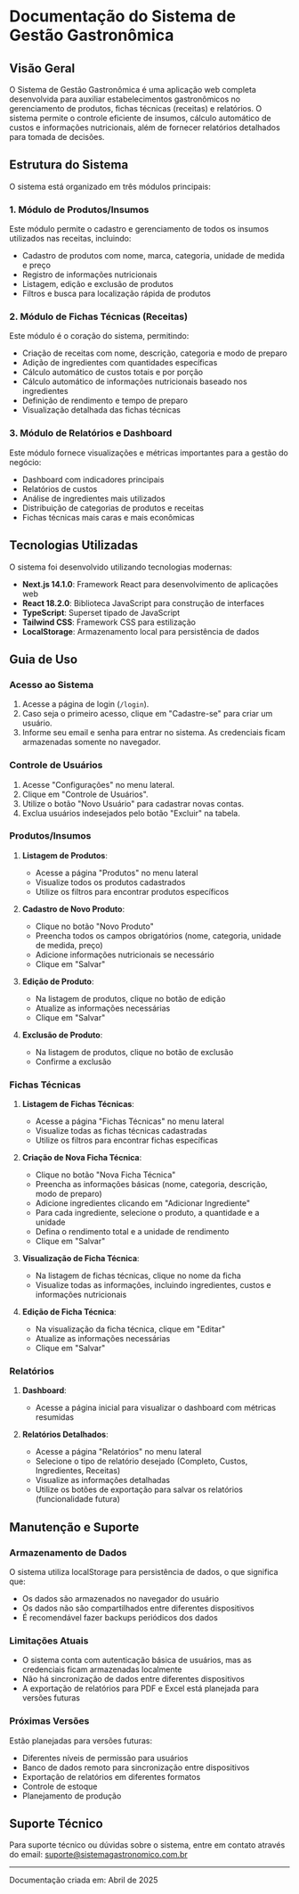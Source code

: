 # Documentação do Sistema de Gestão Gastronômica

## Visão Geral

O Sistema de Gestão Gastronômica é uma aplicação web completa desenvolvida para auxiliar estabelecimentos gastronômicos no gerenciamento de produtos, fichas técnicas (receitas) e relatórios. O sistema permite o controle eficiente de insumos, cálculo automático de custos e informações nutricionais, além de fornecer relatórios detalhados para tomada de decisões.

## Estrutura do Sistema

O sistema está organizado em três módulos principais:

### 1. Módulo de Produtos/Insumos

Este módulo permite o cadastro e gerenciamento de todos os insumos utilizados nas receitas, incluindo:
- Cadastro de produtos com nome, marca, categoria, unidade de medida e preço
- Registro de informações nutricionais
- Listagem, edição e exclusão de produtos
- Filtros e busca para localização rápida de produtos

### 2. Módulo de Fichas Técnicas (Receitas)

Este módulo é o coração do sistema, permitindo:
- Criação de receitas com nome, descrição, categoria e modo de preparo
- Adição de ingredientes com quantidades específicas
- Cálculo automático de custos totais e por porção
- Cálculo automático de informações nutricionais baseado nos ingredientes
- Definição de rendimento e tempo de preparo
- Visualização detalhada das fichas técnicas

### 3. Módulo de Relatórios e Dashboard

Este módulo fornece visualizações e métricas importantes para a gestão do negócio:
- Dashboard com indicadores principais
- Relatórios de custos
- Análise de ingredientes mais utilizados
- Distribuição de categorias de produtos e receitas
- Fichas técnicas mais caras e mais econômicas

## Tecnologias Utilizadas

O sistema foi desenvolvido utilizando tecnologias modernas:
- **Next.js 14.1.0**: Framework React para desenvolvimento de aplicações web
- **React 18.2.0**: Biblioteca JavaScript para construção de interfaces
- **TypeScript**: Superset tipado de JavaScript
- **Tailwind CSS**: Framework CSS para estilização
- **LocalStorage**: Armazenamento local para persistência de dados

## Guia de Uso

### Acesso ao Sistema

1. Acesse a página de login (`/login`).
2. Caso seja o primeiro acesso, clique em "Cadastre-se" para criar um usuário.
3. Informe seu email e senha para entrar no sistema. As credenciais ficam armazenadas somente no navegador.

### Controle de Usuários

1. Acesse "Configurações" no menu lateral.
2. Clique em "Controle de Usuários".
3. Utilize o botão "Novo Usuário" para cadastrar novas contas.
4. Exclua usuários indesejados pelo botão "Excluir" na tabela.

### Produtos/Insumos

1. **Listagem de Produtos**:
   - Acesse a página "Produtos" no menu lateral
   - Visualize todos os produtos cadastrados
   - Utilize os filtros para encontrar produtos específicos

2. **Cadastro de Novo Produto**:
   - Clique no botão "Novo Produto"
   - Preencha todos os campos obrigatórios (nome, categoria, unidade de medida, preço)
   - Adicione informações nutricionais se necessário
   - Clique em "Salvar"

3. **Edição de Produto**:
   - Na listagem de produtos, clique no botão de edição
   - Atualize as informações necessárias
   - Clique em "Salvar"

4. **Exclusão de Produto**:
   - Na listagem de produtos, clique no botão de exclusão
   - Confirme a exclusão

### Fichas Técnicas

1. **Listagem de Fichas Técnicas**:
   - Acesse a página "Fichas Técnicas" no menu lateral
   - Visualize todas as fichas técnicas cadastradas
   - Utilize os filtros para encontrar fichas específicas

2. **Criação de Nova Ficha Técnica**:
   - Clique no botão "Nova Ficha Técnica"
   - Preencha as informações básicas (nome, categoria, descrição, modo de preparo)
   - Adicione ingredientes clicando em "Adicionar Ingrediente"
   - Para cada ingrediente, selecione o produto, a quantidade e a unidade
   - Defina o rendimento total e a unidade de rendimento
   - Clique em "Salvar"

3. **Visualização de Ficha Técnica**:
   - Na listagem de fichas técnicas, clique no nome da ficha
   - Visualize todas as informações, incluindo ingredientes, custos e informações nutricionais

4. **Edição de Ficha Técnica**:
   - Na visualização da ficha técnica, clique em "Editar"
   - Atualize as informações necessárias
   - Clique em "Salvar"

### Relatórios

1. **Dashboard**:
   - Acesse a página inicial para visualizar o dashboard com métricas resumidas

2. **Relatórios Detalhados**:
   - Acesse a página "Relatórios" no menu lateral
   - Selecione o tipo de relatório desejado (Completo, Custos, Ingredientes, Receitas)
   - Visualize as informações detalhadas
   - Utilize os botões de exportação para salvar os relatórios (funcionalidade futura)

## Manutenção e Suporte

### Armazenamento de Dados

O sistema utiliza localStorage para persistência de dados, o que significa que:
- Os dados são armazenados no navegador do usuário
- Os dados não são compartilhados entre diferentes dispositivos
- É recomendável fazer backups periódicos dos dados

### Limitações Atuais

- O sistema conta com autenticação básica de usuários, mas as credenciais ficam armazenadas localmente
- Não há sincronização de dados entre diferentes dispositivos
- A exportação de relatórios para PDF e Excel está planejada para versões futuras

### Próximas Versões

Estão planejadas para versões futuras:
- Diferentes níveis de permissão para usuários
- Banco de dados remoto para sincronização entre dispositivos
- Exportação de relatórios em diferentes formatos
- Controle de estoque
- Planejamento de produção

## Suporte Técnico

Para suporte técnico ou dúvidas sobre o sistema, entre em contato através do email: suporte@sistemagastronomico.com.br

---

Documentação criada em: Abril de 2025
